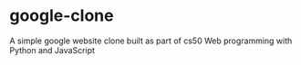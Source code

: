 # google-clone
A simple google website clone built as part of cs50 Web programming with Python and JavaScript
